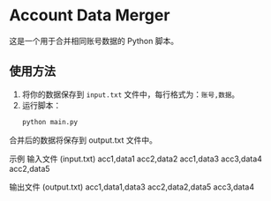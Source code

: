 
# Account Data Merger

这是一个用于合并相同账号数据的 Python 脚本。

## 使用方法

1. 将你的数据保存到 `input.txt` 文件中，每行格式为：`账号,数据`。
2. 运行脚本：
   ```bash
   python main.py
合并后的数据将保存到 output.txt 文件中。

示例
输入文件 (input.txt)
acc1,data1
acc2,data2
acc1,data3
acc3,data4
acc2,data5

输出文件 (output.txt)
acc1,data1,data3
acc2,data2,data5
acc3,data4
